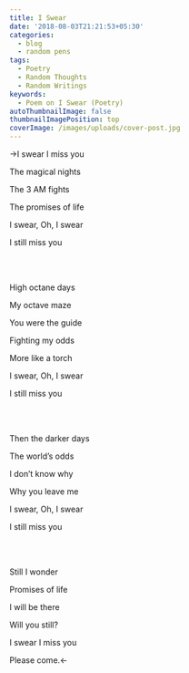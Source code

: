 ```yaml
---
title: I Swear
date: '2018-08-03T21:21:53+05:30'
categories:
  - blog
  - random pens
tags:
  - Poetry
  - Random Thoughts
  - Random Writings
keywords:
  - Poem on I Swear (Poetry)
autoThumbnailImage: false
thumbnailImagePosition: top
coverImage: /images/uploads/cover-post.jpg
---
```

->I swear I miss you

The magical nights

The 3 AM fights

The promises of life

I swear, Oh, I swear

I still miss you

<br><br>

High octane days

My octave maze

You were the guide

Fighting my odds

More like a torch

I swear, Oh, I swear

I still miss you

<br><br>

Then the darker days

The world’s odds

I don’t know why

Why you leave me

I swear, Oh, I swear

I still miss you

<br><br>

Still I wonder

Promises of life

I will be there

Will you still?

I swear I miss you

Please come.<-
